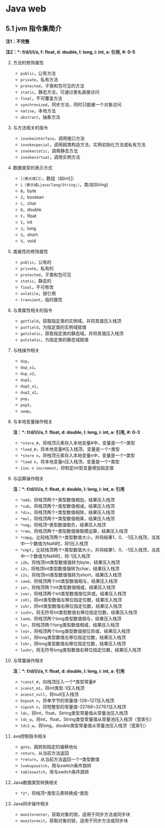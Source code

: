 # Java web

## 5.1 jvm 指令集简介

**注1：不完整**

**注2：*: f/d/l/i/a,   f: float, d: double, l: long, i: int, a: 引用, #: 0-5**

2. 方法的修饰属性

   * `public`，公有方法
   * `private`，私有方法
   * `protected`，子类和包可见的方法
   * `static`，静态方法，可通过类名直接访问
   * `final`，不可覆盖方法
   * `synchronized`，同步方法，同时只能被一个对象访问
   * `native`，本地方法
   * `abstract`，抽象方法
   
2. 与方法相关的指令

   * `invokeinterface`，调用接口方法
   * `invokespecial`，调用超类构造方法，实例初始化方法或私有方法
   * `invokestatic`，调用静态方法
   * `invokevirtual`，调用实例方法

3. 数据类型的表示方式

   * `[（表示成[I）`，数组（如int[]）
   * `L（表示成Ljava/lang/String;）`，类(如String)
   * `B`，byte
   * `Z`，boolean
   * `C`，char
   * `D`，double
   * `F`，float
   * `I`，int
   * `J`，long
   * `S`，short
   * `V`，void

4. 类属性的修饰属性

   * `public`，公有的
   * `private`，私有的
   * `protected`，子类和包可见
   * `static`，静态的
   * `final`，不可修改
   * `volatile`，弱引用
   * `transient`，临时属性

5. 与类属性相关的指令

   * `getfield`，获取指定类的实例域，并将其值压入栈顶
   * `putfield`，为指定类的实例域赋值
   * `getstatic`，获取指定类的静态域，并将其值压入栈顶
   * `putstatic`，为指定类的静态域赋值

6. 与栈操作相关

   * `dup`，
   * `dup_x1`，
   * `dup_x2`，
   * `dup2`，
   * `dup2_x1`，
   * `dup2_x2`，
   * `pop`，
   * `pop2`，
   * `swap`，

7. 与本地变量操作相关

   **注：*: f/d/l/i/a,   f: float, d: double, l: long, i: int, a: 引用, #: 0-3**

   * `*store_#`，将栈顶元素存入本地变量#中，变量是一个`*`类型
   * `*load_#`，将本地变量#压入栈顶，变量是一个`*`类型
   * `*store n`，将栈顶元素存入本地变量n中，变量是一个`*`类型
   * `*load n`，将本地变量n压入栈顶，变量是一个`*`类型
   * `iinc n increment`，将制定int型变量增加指定值

8. 与运算操作相关

   **注：*: f/d/l/i/a,   f: float, d: double, l: long, i: int, a: 引用**

   * `*add`，将栈顶两个`*`类型数值相加，结果压入栈顶
   * `*sub`，将栈顶两个`*`类型数值相减，结果压入栈顶
   * `*div`，将栈顶两个`*`类型数值相除，结果压入栈顶
   * `*mul`，将栈顶两个`*`类型数值相乘，结果压入栈顶
   * `*neg`，将栈顶`*`类型数值取负，结果压入栈顶
   * `*rem`，将栈顶两个`*`类型数值做取模运算，结果压入栈顶
   * `*cmpg`，比较栈顶两个`*`类型数值大小，并将结果1、0、-1压入栈顶，当其中一个数值为NaN时，将1压入栈顶
   * `*cmpl`，比较栈顶两个`*`类型数值大小，并将结果1、0、-1压入栈顶，当其中一个数值为NaN时，将-1压入栈顶
   * `i2b`，将栈顶int类型数值强转为byte，结果压入栈顶
   * `i2c，`将栈顶int类型数值强转为char，结果压入栈顶
   * `i2s`，将栈顶int类型数值强转为short，结果压入栈顶
   * `iand`，将栈顶两个int类型数值相与，结果压入栈顶
   * `ior`，将栈顶两个int类型数值相或，结果压入栈顶
   * `ixor`，将栈顶两个int类型数值按位异或，结果压入栈顶
   * `ishl`，将int类型数值左移位指定位数，结果压入栈顶
   * `ishr`，将int类型数值右移位指定位数，结果压入栈顶
   * `iushr`，将无符号int类型数值右移位指定位数，结果压入栈顶
   * `land`，将栈顶两个long类型数值相与，结果压入栈顶
   * `lor`，将栈顶两个long类型数值相或，结果压入栈顶
   * `lxor`，将栈顶两个long类型数值按位异或，结果压入栈顶
   * `lshl`，将long类型数值左移位指定位数，结果压入栈顶
   * `lshr`，将long类型数值右移位指定位数，结果压入栈顶
   * `lushr`，将无符号long类型数值右移位指定位数，结果压入栈顶

10. 与常量操作相关

     **注：*: f/d/l/i/a,   f: float, d: double, l: long, i: int, a: 引用**

     * `*const_#`，向栈顶压入一个*类型常量#
     * `iconst_m1`，将int类型-1压入栈顶
     * `aconst_null`，将null压入栈顶
     * `bipush n`，将单字节的常量值-128~127压入栈顶
     * `sipush n`，将短整型的常量值-32768~32767压入栈顶
     * `ldc`，将int，float，String类型常量值从常量池压入栈顶
     * `ldc_w`，将int，float，String类型常量值从常量池压入栈顶（宽索引）
     * `ldc2_w`，将long，double类型常量值从常量池压入栈顶（宽索引）

   11. ava控制指令相关
       * `goto`，跳转到指定的偏移地址
       * `return`，从当前方法返回
       * `*return`，从当前方法返回一个`*`类型数值
       * `lookupswitch`，用与switch条件跳转
       * `tableswitch`，用与switch条件跳转

12. Java数据类型转换相关

      * `*2*`，将栈顶`*`类型元素转换成`*`类型

13. Java同步操作相关

     * `monitorenter`，获取对象的锁，适用于同步方法或同步块
     * `monitorexit`，获取对象的锁，适用于同步方法或同步块


